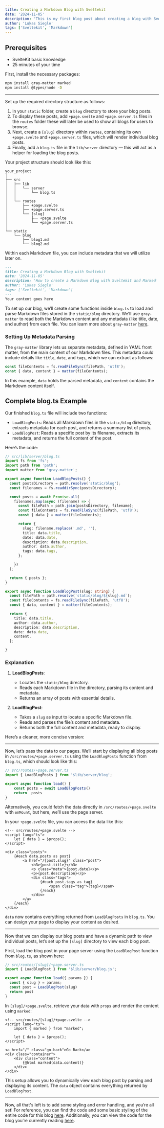 ```yaml
---
title: Creating a Markdown Blog with Sveltekit
date: '2024-11-05'
description: 'This is my first blog post about creating a blog with Sveltekit'
author: 'Lukas Siegle'
tags: ['Sveltekit', 'Markdown']
---
```

## Prerequisites
- SvelteKit basic knowledge
- 25 minutes of your time

First, install the necessary packages:

```bash
npm install gray-matter marked
npm install @types/node -D

```
---

Set up the required directory structure as follows:

1. In your `static` folder, create a `blog` directory to store your blog posts.
2. To display these posts, add `+page.svelte` and `+page.server.ts` files in the `routes` folder these will later be used to show all blogs for users to browse.
3. Next, create a `[slug]` directory within `routes`, containing its own `+page.svelte` and `+page.server.ts` files, which will render individual blog posts.
4. Finally, add a `blog.ts` file in the `lib/server` directory — this will act as a helper for loading the blog posts.

Your project structure should look like this:

```
your_project
│
├── src
│   ├── lib
│   │   └── server
│   │       └── blog.ts
│   │    
│   └── routes
│       ├── +page.svelte 
│       ├── +page.server.ts
│       └── [slug]
│           ├── +page.svelte 
│           └── +page.server.ts
│
└── static
    └── blog
        ├── blog1.md
        └── blog2.md
```

Within each Markdown file, you can include metadata that we will utilize later on.

```blog1.md
---
title: Creating a Markdown Blog with Sveltekit
date: '2024-11-05'
description: 'How to create a Markdown Blog with Sveltekit and Marked'
author: 'Lukas Siegle'
tags: ['Sveltekit', 'Markdown']
---
Your content goes here
```
To set up our blog, we’ll create some functions inside `blog.ts` to load and parse Markdown files stored in the `static/blog` directory. We’ll use `gray-matter` to read both the Markdown content and any metadata (like title, date, and author) from each file. You can learn more about `gray-matter` [here](https://www.npmjs.com/package/gray-matter).

### Setting Up Metadata Parsing

The `gray-matter` library lets us separate metadata, defined in YAML front matter, from the main content of our Markdown files. This metadata could include details like `title`, `date`, and `tags`, which we can extract as follows:

```typescript
const fileContents = fs.readFileSync(filePath, 'utf8');
const { data, content } = matter(fileContents);
```

In this example, `data` holds the parsed metadata, and `content` contains the Markdown content itself.

## Complete blog.ts Example

Our finished `blog.ts` file will include two functions:

- `LoadBlogPosts`: Reads all Markdown files in the `static/blog` directory, extracts metadata for each post, and returns a summary list of posts.
- `LoadBlogPost`: Reads a specific post by its filename, extracts its metadata, and returns the full content of the post.

Here’s the code:

```typescript
// src/lib/server/blog.ts
import fs from 'fs';
import path from 'path';
import matter from 'gray-matter';

export async function LoadBlogPosts() {
  const postsDirectory = path.resolve('static/blog');
  const filenames = fs.readdirSync(postsDirectory);

  const posts = await Promise.all(
    filenames.map(async (filename) => {
      const filePath = path.join(postsDirectory, filename);
      const fileContents = fs.readFileSync(filePath, 'utf8');
      const { data } = matter(fileContents);

      return {
        slug: filename.replace('.md', ''),
        title: data.title,
        date: data.date,
        description: data.description,
        author: data.author,
        tags: data.tags,
      };

    })
  );

  return { posts };
}

export async function LoadBlogPost(slug: string) {
  const filePath = path.resolve(`static/blog/${slug}.md`);
  const fileContents = fs.readFileSync(filePath, 'utf8');
  const { data, content } = matter(fileContents);

  return {
    title: data.title,
    author: data.author,
    description: data.description,
    date: data.date,
    content,
  };

}
```

### Explanation

1. **LoadBlogPosts**:
   - Locates the `static/blog` directory.
   - Reads each Markdown file in the directory, parsing its content and metadata.
   - Returns an array of posts with essential details.

2. **LoadBlogPost**:
   - Takes a `slug` as input to locate a specific Markdown file.
   - Reads and parses the file’s content and metadata.
   - Returns both the full content and metadata, ready to display.


Here’s a cleaner, more concise version:

---

Now, let’s pass the data to our pages. We’ll start by displaying all blog posts in `/src/routes/+page.server.ts` using the `LoadBlogPosts` function from `blog.ts`, which should look like this:

```typescript
// src/routes/+page.server.ts
import { LoadBlogPosts } from '$lib/server/blog';

export async function load() {
    const posts = await LoadBlogPosts()
    return  posts 
}
```

Alternatively, you could fetch the data directly in `/src/routes/+page.svelte` with `onMount`, but here, we’ll use the page server.

In your `+page.svelte` file, you can access the data like this:

```svelte
<!-- src/routes/+page.svelte -->
<script lang="ts">
    let { data } = $props();
</script>

<div class="posts">
    {#each data.posts as post}
        <a href="/{post.slug}" class="post">
            <h3>{post.title}</h3>
            <p class="meta">{post.date}</p>
            <p>{post.description}</p>
            <div class="tags">
                {#each post.tags as tag}
                    <span class="tag">{tag}</span>
                {/each}
            </div>
        </a>
    {/each}
</div>
```

`data` now contains everything returned from `LoadBlogPosts` in `blog.ts`. You can design your page to display your content as desired. 

---

Now that we can display our blog posts and have a dynamic path to view individual posts, let’s set up the `[slug]` directory to view each blog post.

First, load the blog post in your page server using the `LoadBlogPost` function from `blog.ts`, as shown here:

```typescript
// src/routes/[slug]/+page.server.ts
import { LoadBlogPost } from '$lib/server/blog.js';

export async function load({ params }) {
  const { slug } = params;
  const post = LoadBlogPost(slug)
  return post
}
```

In `[slug]/+page.svelte`, retrieve your data with `props` and render the content using `marked`:

```svelte
<!-- src/routes/[slug]/+page.svelte -->
<script lang="ts">
    import { marked } from "marked";

    let { data } = $props();
</script>

<a href="/" class="go-back">Go Back</a>
<div class="container">
    <div class="content">
        {@html marked(data.content)}
    </div>
</div>

```


This setup allows you to dynamically view each blog post by parsing and displaying its content. The `data` object contains everything returned by `LoadBlogPost`.

---

Now, all that's left is to add some styling and error handling, and you’re all set! For reference, you can find the code and some basic styling of the entire code for this blog [here](https://github.com/Lukas-Siegle/Example-Markdown-Blog). Additionally, you can view the code for the blog you’re currently reading [here]().
